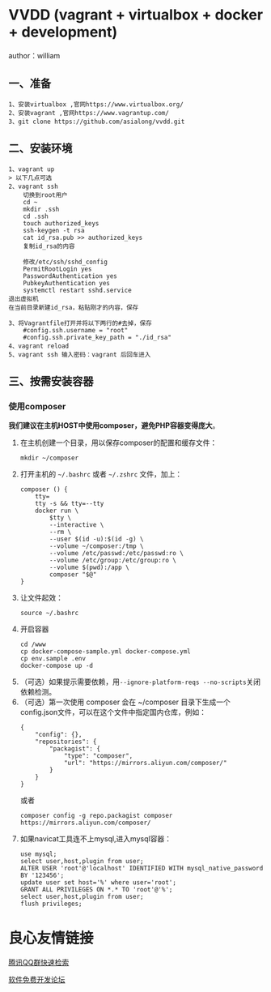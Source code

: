 # VVDD (vagrant + virtualbox + docker + development)

author：william

## 一、准备
```
1、安装virtualbox ,官网https://www.virtualbox.org/
2、安装vagrant ,官网https://www.vagrantup.com/
3、git clone https://github.com/asialong/vvdd.git
```

## 二、安装环境
```
1、vagrant up
> 以下几点可选
2、vagrant ssh
    切换到root用户
    cd ~
    mkdir .ssh
    cd .ssh
    touch authorized_keys
    ssh-keygen -t rsa
    cat id_rsa.pub >> authorized_keys
    复制id_rsa的内容
```
        修改/etc/ssh/sshd_config
        PermitRootLogin yes
        PasswordAuthentication yes
        PubkeyAuthentication yes
        systemctl restart sshd.service
    退出虚拟机
    在当前目录新建id_rsa，粘贴刚才的内容，保存
```
3、将Vagrantfile打开并将以下两行的#去掉，保存
    #config.ssh.username = "root"
    #config.ssh.private_key_path = "./id_rsa"
4、vagrant reload
5、vagrant ssh 输入密码：vagrant 后回车进入
```
## 三、按需安装容器
### 使用composer
**我们建议在主机HOST中使用composer，避免PHP容器变得庞大**。
1. 在主机创建一个目录，用以保存composer的配置和缓存文件：
    ```
    mkdir ~/composer
    ```
2. 打开主机的 `~/.bashrc` 或者 `~/.zshrc` 文件，加上：
    ```
    composer () {
        tty=
        tty -s && tty=--tty
        docker run \
            $tty \
            --interactive \
            --rm \
            --user $(id -u):$(id -g) \
            --volume ~/composer:/tmp \
            --volume /etc/passwd:/etc/passwd:ro \
            --volume /etc/group:/etc/group:ro \
            --volume $(pwd):/app \
            composer "$@"
    }

    ```
3. 让文件起效：
    ```
    source ~/.bashrc
    ```
4. 开启容器
    ```
    cd /www
    cp docker-compose-sample.yml docker-compose.yml
    cp env.sample .env
    docker-compose up -d
    ```
5. （可选）如果提示需要依赖，用`--ignore-platform-reqs --no-scripts`关闭依赖检测。
6. （可选）第一次使用 composer 会在 ~/composer 目录下生成一个config.json文件，可以在这个文件中指定国内仓库，例如：
    ```
    {
        "config": {},
        "repositories": {
            "packagist": {
                "type": "composer",
                "url": "https://mirrors.aliyun.com/composer/"
            }
        }
    }

    ```
	或者
	```
	composer config -g repo.packagist composer https://mirrors.aliyun.com/composer/
	```
7. 如果navicat工具连不上mysql,进入mysql容器：
	```
	use mysql;
	select user,host,plugin from user;
	ALTER USER 'root'@'localhost' IDENTIFIED WITH mysql_native_password BY '123456';
	update user set host='%' where user='root';
	GRANT ALL PRIVILEGES ON *.* TO 'root'@'%';
	select user,host,plugin from user;
	flush privileges;
    ```


 # 良心友情链接

[腾讯QQ群快速检索](http://u.720life.cn/s/8cf73f7c)

[软件免费开发论坛](http://u.720life.cn/s/bbb01dc0)